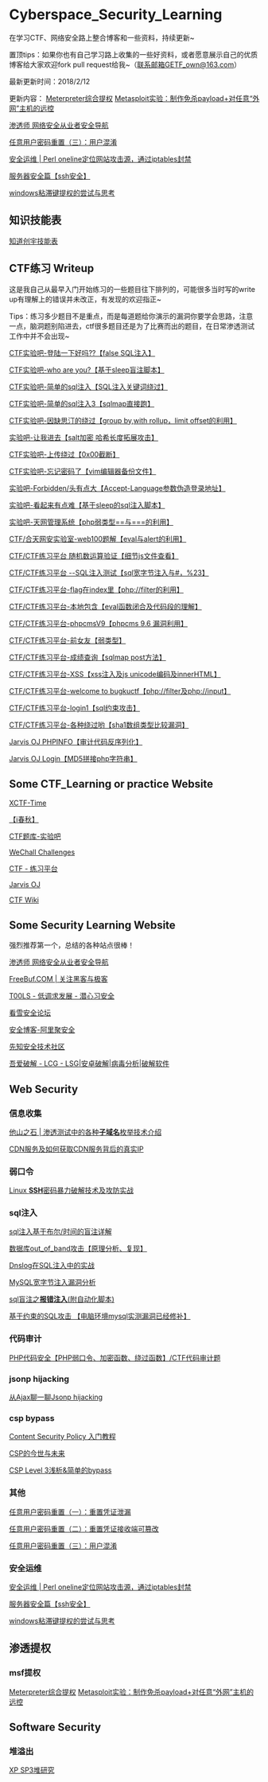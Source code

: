 # Cyberspace_Security_Learning
在学习CTF、网络安全路上整合博客和一些资料，持续更新~

置顶tips：如果你也有自己学习路上收集的一些好资料，或者愿意展示自己的优质博客给大家欢迎fork  pull request给我~（联系邮箱GETF_own@163.com）

最新更新时间：2018/2/12

更新内容：
[Meterpreter综合提权](https://bbs.ichunqiu.com/thread-17990-1-1.html?from=bbsrt1)
[
Metasploit实验：制作免杀payload+对任意“外网”主机的远控 ](http://www.freebuf.com/sectool/136736.html)

[渗透师 网络安全从业者安全导航](http://shentoushi.top/knowledge)

[任意用户密码重置（三）：用户混淆](http://www.freebuf.com/articles/web/162152.html)  

[安全运维 | Perl oneline定位网站攻击源，通过iptables封禁](http://www.freebuf.com/articles/web/161790.html)

[ 服务器安全篇【ssh安全】 ](http://blog.csdn.net/wy_97/article/details/79309645)

[windows粘滞键提权的尝试与思考 ](http://blog.csdn.net/wy_97/article/details/79279827)

## 知识技能表

[知道创宇技能表](http://blog.knownsec.com/Knownsec_RD_Checklist/)



## CTF练习 Writeup

这是我自己从最早入门开始练习的一些题目往下排列的，可能很多当时写的write up有理解上的错误并未改正，有发现的欢迎指正~

Tips：练习多少题目不是重点，而是每道题给你演示的漏洞你要学会思路，注意一点，脑洞题别陷进去，ctf很多题目还是为了比赛而出的题目，在日常渗透测试工作中并不会出现~

[CTF实验吧-登陆一下好吗??【false SQL注入】](http://blog.csdn.net/wy_97/article/details/75635661)

[CTF实验吧-who are you?【基于sleep盲注脚本】](http://blog.csdn.net/wy_97/article/details/75643252)

[CTF实验吧-简单的sql注入【SQL注入关键词绕过】](http://blog.csdn.net/wy_97/article/details/75660870)

[CTF实验吧-简单的sql注入3【sqlmap直接跑】](http://blog.csdn.net/wy_97/article/details/75911429)

[CTF实验吧-因缺思汀的绕过【group by,with rollup，limit offset的利用】](http://blog.csdn.net/wy_97/article/details/76085575)

[实验吧-让我进去【salt加密 哈希长度拓展攻击】](http://blog.csdn.net/wy_97/article/details/76269819)

[CTF实验吧-上传绕过【0x00截断】](http://blog.csdn.net/wy_97/article/details/76549405)                     

[CTF实验吧-忘记密码了【vim编辑器备份文件】](http://blog.csdn.net/wy_97/article/details/76559354)

[实验吧-Forbidden/头有点大【Accept-Language参数伪造登录地址】](http://blog.csdn.net/wy_97/article/details/76690267)                     

[实验吧-看起来有点难【基于sleep的sql注入脚本】](http://blog.csdn.net/wy_97/article/details/76715187)

[实验吧-天网管理系统【php弱类型==与===的利用】](http://blog.csdn.net/wy_97/article/details/76849665)

[CTF/合天网安实验室-web100题解【eval与alert的利用】](http://blog.csdn.net/wy_97/article/details/77198391)

[CTF/CTF练习平台 随机数运算验证【细节js文件查看】](http://blog.csdn.net/wy_97/article/details/77206959)

[CTF/CTF练习平台 --SQL注入测试【sql宽字节注入与#，%23】](http://blog.csdn.net/wy_97/article/details/77407328)

[CTF/CTF练习平台-flag在index里【php://filter的利用】](http://blog.csdn.net/wy_97/article/details/77431111)

[CTF/CTF练习平台-本地包含【eval函数闭合及代码段的理解】](http://blog.csdn.net/wy_97/article/details/77452939)

[CTF/CTF练习平台-phpcmsV9【phpcms 9.6 漏洞利用】](http://blog.csdn.net/wy_97/article/details/77689031)

[CTF/CTF练习平台-前女友【弱类型】](http://blog.csdn.net/wy_97/article/details/77712980)

[CTF/CTF练习平台-成绩查询【sqlmap post方法】](http://blog.csdn.net/wy_97/article/details/77720307)

[CTF/CTF练习平台-XSS【xss注入及js unicode编码及innerHTML】](http://blog.csdn.net/wy_97/article/details/77755098)

[CTF/CTF练习平台-welcome to bugkuctf【php://filter及php://input】](http://blog.csdn.net/wy_97/article/details/77771026)

[CTF/CTF练习平台-login1【sql约束攻击】](http://blog.csdn.net/wy_97/article/details/77983801)

[CTF/CTF练习平台-各种绕过哟【sha1数组类型比较漏洞】](http://blog.csdn.net/wy_97/article/details/77984374)

[Jarvis OJ PHPINFO【审计代码反序列化】](http://blog.csdn.net/wy_97/article/details/78430690)                     

[Jarvis OJ Login【MD5拼接php字符串】](http://blog.csdn.net/wy_97/article/details/78460502)



## Some CTF_Learning or practice Website

[XCTF-Time](https://usercenter.xctf.org.cn/)

[【i春秋】](https://www.ichunqiu.com/)

[CTF题库-实验吧](http://www.shiyanbar.com/ctf/practice)

[WeChall Challenges](http://www.wechall.net/challs)

[CTF - 练习平台](http://123.206.31.85/challenges)

[Jarvis OJ](https://www.jarvisoj.com/)

[CTF Wiki](https://ctf-wiki.github.io/ctf-wiki/)

## Some Security Learning Website

强烈推荐第一个，总结的各种站点很棒！

[渗透师 网络安全从业者安全导航](http://shentoushi.top/knowledge)

[FreeBuf.COM | 关注黑客与极客](http://www.freebuf.com/)

[T00LS - 低调求发展 - 潜心习安全](https://www.t00ls.net/)

[看雪安全论坛](https://bbs.pediy.com/)

[安全博客-阿里聚安全](https://jaq.alibaba.com/community/index.htm?spm=a313e.7768735.1000000.6.a0f5dc3sdr0ew)

[先知安全技术社区](https://xianzhi.aliyun.com/forum/)

[吾爱破解 - LCG - LSG|安卓破解|病毒分析|破解软件](https://www.52pojie.cn/)



## Web Security

### 信息收集

[他山之石 | 渗透测试中的各种**子域名**枚举技术介绍](http://www.freebuf.com/web/154809.html)

[CDN服务及如何获取CDN服务背后的真实IP](http://blog.csdn.net/wy_97/article/details/79079381)

### 弱口令

[Linux **SSH**密码暴力破解技术及攻防实战](http://www.freebuf.com/sectool/159488.html)

### sql注入

[sql注入基于布尔/时间的盲注详解](http://blog.csdn.net/wy_97/article/details/78169623)

[数据库out_of_band攻击【原理分析、复现】](http://blog.csdn.net/wy_97/article/details/79094001)

[Dnslog在SQL注入中的实战](https://www.anquanke.com/post/id/98096)

[MySQL宽字节注入漏洞分析](http://blog.csdn.net/wy_97/article/details/77389088)

[sql盲注之**报错注入**(附自动化脚本)](http://www.freebuf.com/column/158705.html)

[基于约束的SQL攻击 【电脑环境mysql实测漏洞已经修补】](http://blog.csdn.net/wy_97/article/details/77972375)

### 代码审计

[PHP代码安全【PHP弱口令、加密函数、绕过函数】/CTF代码审计题](http://blog.csdn.net/wy_97/article/details/79088218)

### jsonp hijacking

[从Ajax聊一聊Jsonp hijacking](http://blog.csdn.net/wy_97/article/details/79219203)       

### csp bypass

[Content Security Policy 入门教程](https://jaq.alibaba.com/community/art/show?articleid=518)

[CSP的今世与未来](https://segmentfault.com/a/1190000007193840)

[CSP Level 3浅析&简单的bypass](https://lorexxar.cn/2016/08/08/ccsp/)            

### 其他

[任意用户密码重置（一）：重置凭证泄漏](http://www.freebuf.com/articles/web/160883.html)

[任意用户密码重置（二）：重置凭证接收端可篡改](http://www.freebuf.com/articles/database/161495.html)           

[任意用户密码重置（三）：用户混淆](http://www.freebuf.com/articles/web/162152.html)  

### 安全运维

[安全运维 | Perl oneline定位网站攻击源，通过iptables封禁](http://www.freebuf.com/articles/web/161790.html)

[ 服务器安全篇【ssh安全】 ](http://blog.csdn.net/wy_97/article/details/79309645)

[windows粘滞键提权的尝试与思考 ](http://blog.csdn.net/wy_97/article/details/79279827)

## 渗透提权

### msf提权

[Meterpreter综合提权](https://bbs.ichunqiu.com/thread-17990-1-1.html?from=bbsrt1)
[
Metasploit实验：制作免杀payload+对任意“外网”主机的远控 ](http://www.freebuf.com/sectool/136736.html)

## Software Security

### 堆溢出

[XP SP3堆研究](https://bbs.ichunqiu.com/thread-33885-1-1.html)
